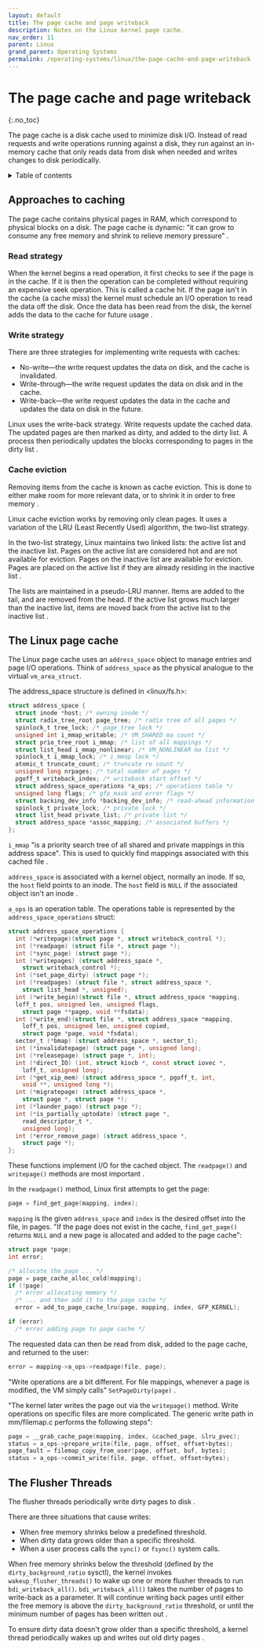 ```yaml
---
layout: default
title: The page cache and page writeback
description: Notes on the Linux kernel page cache.
nav_order: 11
parent: Linux
grand_parent: Operating Systems
permalink: /operating-systems/linux/the-page-cache-and-page-writeback
---
```


<!-- prettier-ignore-start -->

# The page cache and page writeback
{:.no_toc}

The page cache is a disk cache used to minimize disk I/O. Instead of read requests and write operations running against a disk, they run against an in-memory cache that only reads data from disk when needed and writes changes to disk periodically.

<details closed markdown="block">
  <summary>
    Table of contents
  </summary>
  {: .text-delta }
1. TOC
{:toc}
</details>

<!-- prettier-ignore-end -->

## Approaches to caching

The page cache contains physical pages in RAM, which correspond to physical blocks on a disk. The page cache is dynamic: "it can grow to consume any free memory and shrink to relieve memory pressure" .

### Read strategy

When the kernel begins a read operation, it first checks to see if the page is in the cache. If it is then the operation can be completed without requiring an expensive seek operation. This is called a cache hit. If the page isn't in the cache (a cache miss) the kernel must schedule an I/O operation to read the data off the disk. Once the data has been read from the disk, the kernel adds the data to the cache for future usage .

### Write strategy

There are three strategies for implementing write requests with caches:

- No-write—the write request updates the data on disk, and the cache is invalidated.
- Write-through—the write request updates the data on disk and in the cache.
- Write-back—the write request updates the data in the cache and updates the data on disk in the future.

Linux uses the write-back strategy. Write requests update the cached data. The updated pages are then marked as dirty, and added to the dirty list. A process then periodically updates the blocks corresponding to pages in the dirty list .

### Cache eviction

Removing items from the cache is known as cache eviction. This is done to either make room for more relevant data, or to shrink it in order to free memory .

Linux cache eviction works by removing only clean pages. It uses a variation of the LRU (Least Recently Used) algorithm, the two-list strategy.

In the two-list strategy, Linux maintains two linked lists: the active list and the inactive list. Pages on the active list are considered hot and are not available for eviction. Pages on the inactive list are available for eviction. Pages are placed on the active list if they are already residing in the inactive list .

The lists are maintained in a pseudo-LRU manner. Items are added to the tail, and are removed from the head. If the active list grows much larger than the inactive list, items are moved back from the active list to the inactive list .

## The Linux page cache

The Linux page cache uses an `address_space` object to manage entries and page I/O operations. Think of `address_space` as the physical analogue to the virtual `vm_area_struct`.

The address_space structure is defined in <linux/fs.h>:

```c
struct address_space {
  struct inode *host; /* owning inode */
  struct radix_tree_root page_tree; /* radix tree of all pages */
  spinlock_t tree_lock; /* page_tree lock */
  unsigned int i_mmap_writable; /* VM_SHARED ma count */
  struct prio_tree_root i_mmap; /* list of all mappings */
  struct list_head i_mmap_nonlinear; /* VM_NONLINEAR ma list */
  spinlock_t i_mmap_lock; /* i_mmap lock */
  atomic_t truncate_count; /* truncate re count */
  unsigned long nrpages; /* total number of pages */
  pgoff_t writeback_index; /* writeback start offset */
  struct address_space_operations *a_ops; /* operations table */
  unsigned long flags; /* gfp_mask and error flags */
  struct backing_dev_info *backing_dev_info; /* read-ahead information */
  spinlock_t private_lock; /* private lock */
  struct list_head private_list; /* private list */
  struct address_space *assoc_mapping; /* associated buffers */
};
```

`i_mmap` "is a priority search tree of all shared and private mappings in this address space". This is used to quickly find mappings associated with this cached file .

`address_space` is associated with a kernel object, normally an inode. If so, the `host` field points to an inode. The `host` field is `NULL` if the associated object isn't an inode .

`a_ops` is an operation table. The operations table is represented by the `address_space_operations` struct:

```c
struct address_space_operations {
  int (*writepage)(struct page *, struct writeback_control *);
  int (*readpage) (struct file *, struct page *);
  int (*sync_page) (struct page *);
  int (*writepages) (struct address_space *,
    struct writeback_control *);
  int (*set_page_dirty) (struct page *);
  int (*readpages) (struct file *, struct address_space *,
    struct list_head *, unsigned);
  int (*write_begin)(struct file *, struct address_space *mapping,
  loff_t pos, unsigned len, unsigned flags,
    struct page **pagep, void **fsdata);
  int (*write_end)(struct file *, struct address_space *mapping,
    loff_t pos, unsigned len, unsigned copied,
    struct page *page, void *fsdata);
  sector_t (*bmap) (struct address_space *, sector_t);
  int (*invalidatepage) (struct page *, unsigned long);
  int (*releasepage) (struct page *, int);
  int (*direct_IO) (int, struct kiocb *, const struct iovec *,
    loff_t, unsigned long);
  int (*get_xip_mem) (struct address_space *, pgoff_t, int,
    void **, unsigned long *);
  int (*migratepage) (struct address_space *,
    struct page *, struct page *);
  int (*launder_page) (struct page *);
  int (*is_partially_uptodate) (struct page *,
    read_descriptor_t *,
    unsigned long);
  int (*error_remove_page) (struct address_space *,
    struct page *);
};
```



These functions implement I/O for the cached object. The `readpage()` and `writepage()` methods are most important .

In the `readpage()` method, Linux first attempts to get the page:

```c
page = find_get_page(mapping, index);
```

`mapping` is the given `address_space` and `index` is the desired offset into the file, in pages. "If the page does not exist in the cache, `find_get_page()` returns `NULL` and a new page is allocated and added to the page cache":

```c
struct page *page;
int error;

/* allocate the page ... */
page = page_cache_alloc_cold(mapping);
if (!page)
  /* error allocating memory */
  /* ... and then add it to the page cache */
  error = add_to_page_cache_lru(page, mapping, index, GFP_KERNEL);

if (error)
  /* error adding page to page cache */
```



The requested data can then be read from disk, added to the page cache, and returned to the user:

```c
error = mapping->a_ops->readpage(file, page);
```



"Write operations are a bit different. For file mappings, whenever a page is modified, the VM simply calls" `SetPageDirty(page)` .

"The kernel later writes the page out via the `writepage()` method. Write operations on specific files are more complicated. The generic write path in mm/filemap.c performs the following steps":

```c
page = __grab_cache_page(mapping, index, &cached_page, &lru_pvec);
status = a_ops->prepare_write(file, page, offset, offset+bytes);
page_fault = filemap_copy_from_user(page, offset, buf, bytes);
status = a_ops->commit_write(file, page, offset, offset+bytes);
```

## The Flusher Threads

The flusher threads periodically write dirty pages to disk .

There are three situations that cause writes:

- When free memory shrinks below a predefined threshold.
- When dirty data grows older than a specific threshold.
- When a user process calls the `sync()` or `fsync()` system calls.



When free memory shrinks below the threshold (defined by the `dirty_background_ratio` sysctl), the kernel invokes `wakeup_flusher_threads()` to wake up one or more flusher threads to run `bdi_writeback_all()`. `bdi_writeback_all()` takes the number of pages to write-back as a parameter. It will continue writing back pages until either the free memory is above the `dirty_background_ratio` threshold, or until the minimum number of pages has been written out .

To ensure dirty data doesn't grow older than a specific threshold, a kernel thread periodically wakes up and writes out old dirty pages .


